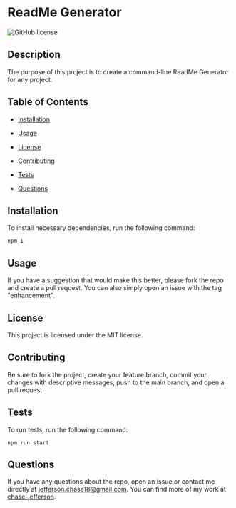 # ReadMe Generator
![GitHub license](https://img.shields.io/badge/license-MIT-blue.svg)

## Description

The purpose of this project is to create a command-line ReadMe Generator for any project.

## Table of Contents

* [Installation](#installation)

* [Usage](#usage)

* [License](#license)

* [Contributing](#contributing)

* [Tests](#tests)

* [Questions](#questions)

## Installation

To install necessary dependencies, run the following command:

```
npm i
```

## Usage

If you have a suggestion that would make this better, please fork the repo and create a pull request. You can also simply open an issue with the tag "enhancement".

## License

This project is licensed under the MIT license.

## Contributing

Be sure to fork the project, create your feature branch, commit your changes with descriptive messages, push to the main branch, and open a pull request.

## Tests

To run tests, run the following command:

```
npm run start
```

## Questions

If you have any questions about the repo, open an issue or contact me directly at jefferson.chase18@gmail.com. You can find more of my work at [chase-jefferson](https://github.com/chase-jefferson/).

